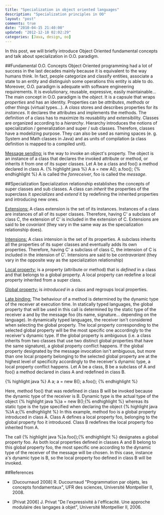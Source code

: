 ```yaml
---
title: "Specialization in object oriented languages"
description: "Specialization principles in OO"
layout: "post"
comments: true
date: "2010-04-15 21:40:00"
updated: "2012-12-18 02:02:29"
categories: [Java, design, oo]
---
```

In this post, we will briefly introduce Object Oriented fundamental concepts and talk about specialization in O.O. paradigm.

##Fundamental O.O. Concepts
Object Oriented programming had a lot of success in the last decades mainly because it is equivalent to the way humans think. In fact, people categorize and classify entities, associate a state to an entity and distinguish some operations this entity is able to do. Moreover, O.O. paradigm is adequate with software engineering requirements. It is evolutionary, reusable, expressive, easily maintainable...  The main concept in O.O. paradigm is the *object*.
It is a capsule that wraps *properties* and has an identity.
Properties can be *attributes*, *methods* or other things (virtual types...).
A *class* stores and describes properties for its *instances*.
It declares the attributes and implements the methods. The definition of a class has to maximize its reusability and extensibility.
Classes are organized according to a *hierarchy*.
Hierarchy introduces the notions of specialization / generalization and super / sub classes.
Therefore, classes have a modelizing purpose. They can also be used as naming spaces (e. g. System and Math classes in Java) and as units of compilation (a class definition is mapped to a compiled unit).

<u>Message sending:</u> is the way to invoke an object's property. The object is an instance of a class that declares the invoked attribute or method, or inherits it from one of its super classes.
Let A be a class and foo() a method declared in class A.
{% highlight java %}
A a = new A();
a.foo();
{% endhighlight %}
A is called the *fonreceiver*, foo is called the *message*.

##Specialization
Specialization relationship establishes the concepts of super classes and sub classes. A class can *inherit* the properties of the superclass it *specializes* and *extend* it by redefining the inherited properties and introducing new ones.

<u>Extensions:</u> A class extension is the set of its instances.
Instances of a class are instances of all of its super classes. Therefore, having C' a subclass of class C, the extension of C' is included in the extension of C. Extensions are said to be *covariant* (they vary in the same way as the specialization relationship does).

<u>Intensions:</u> A class intension is the set of its properties. A subclass inherits all the properties of its super classes and eventually adds its own properties. Therefore, having C' a subclass of class C, the intension of C is included in the intension of C'. Intensions are said to be *contravariant* (they vary in the opposite way as the specialization relationship)

<u>Local property:</u> is a property (attribute or method) that is *defined* in a class and that belongs to a global property. A local property can redefine a local property inherited from a super class.

<u>Global property:</u> is *introduced* in a class and regroups local properties.

<u>Late binding:</u> The behaviour of a method is determined by the dynamic type of the receiver at execution time.  In statically typed languages, the global property that will be used in this call is determined by the static type of the receiver a and by the message foo (its name, signature... depending on the language). In dynamically typed languages, the receiver isn't considered when selecting the global property. The local property corresponding to the selected global property will be the most specific one accordingly to the receiver's dynamic type.  If the global property is ambiguous (i.e. a class inherits from two classes that use two distinct global properties that have the same signature), a global property conflict happens.  If the global property designated by the message invocation isn't ambiguous, but more than one local property belonging to the selected global property are at the highest level of specificity accordingly to the receiver's dynamic type, a local property conflict happens.  Let A be a class, B be a subclass of A and foo() a method declared in class A and redefined in class B.

{% highlight java %}
A a;
a = new B();
a.foo();
{% endhighlight %}

Here, method foo() that was redefined in class B will be invoked because the dynamic type of the receiver is B. Dynamic type is the actual type of the object {% highlight java %}a = new B();{% endhighlight %} whereas its static type is the type specified when declaring the object {% highlight java %}A a;{% endhighlight %}
In this example, method foo is a global property introduced in class A. Class A defines a local property foo, belonging to the global property foo it introduced. Class B redefines the local property foo inherited from A. 

The call {% highlight java %}a.foo();{% endhighlight %} designates a global property foo. As both local properties defined in classes A and B belong to this global property foo, the most specific one according to the dynamic type of the receiver of the message will be chosen. In this case, instance a's dynamic type is B, so the local property foo defined in class B will be invoked.

##References
* [Ducournaud 2008] R. Ducournaud "Programmation par objets, les concepts fondamentaux", UFR des sciences, Université Montpellier II, 2008.

* [Privat 2006] J. Privat "De l'expressivité à l'efficacité. Une approche modulaire des langages à objet", Université Montpellier II, 2006.